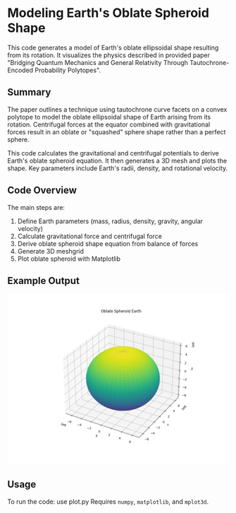 # Modeling Earth's Oblate Spheroid Shape

This code generates a model of Earth's oblate ellipsoidal shape resulting from its rotation. It visualizes the physics described in provided paper "Bridging Quantum Mechanics and General Relativity Through Tautochrone-Encoded Probability Polytopes".

## Summary

The paper outlines a technique using tautochrone curve facets on a convex polytope to model the oblate ellipsoidal shape of Earth arising from its rotation. Centrifugal forces at the equator combined with gravitational forces result in an oblate or "squashed" sphere shape rather than a perfect sphere.

This code calculates the gravitational and centrifugal potentials to derive Earth's oblate spheroid equation. It then generates a 3D mesh and plots the shape. Key parameters include Earth's radii, density, and rotational velocity.

## Code Overview

The main steps are:

1. Define Earth parameters (mass, radius, density, gravity, angular velocity)
2. Calculate gravitational force and centrifugal force
3. Derive oblate spheroid shape equation from balance of forces
4. Generate 3D meshgrid
5. Plot oblate spheroid with Matplotlib

## Example Output

![Oblate Spheroid Earth](Figure_3.png)

## Usage

To run the code:
use plot.py
Requires `numpy`, `matplotlib`, and `mplot3d`.
